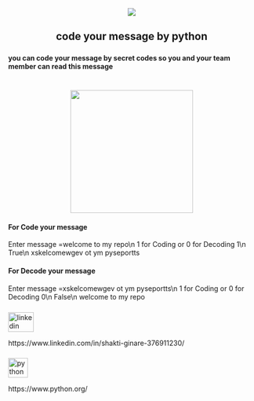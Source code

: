 <div align="center">
  <img src="https://profile-counter.glitch.me/shaktiginare22/count.svg?"  />
</div>

###

<h2 align="center">code your message by python</h2>

###

<h4 align="left">you can code your message by secret codes so you and your team member can read this message</h4>

###

<br clear="both">

<div align="center">
  <img height="250" src="https://i.ytimg.com/vi/xzlfXSBzhx8/maxresdefault.jpg"  />
</div>
<div>
  <h4>For Code your message</h4>
  <p>Enter message =welcome to my repo\n
1 for Coding or 0 for Decoding 1\n
True\n
xskelcomewgev ot ym pyseportts</p>
</div>
<div>
  <h4>For Decode your message</h4>
  <p>Enter message =xskelcomewgev ot ym pyseportts\n
1 for Coding or 0 for Decoding 0\n
False\n
welcome to my repo</p>
</div>

###

<div align="left">
  <img src="https://raw.githubusercontent.com/maurodesouza/profile-readme-generator/master/src/assets/icons/social/linkedin/default.svg" width="52" height="40" alt="linkedin logo" />
  <p>https://www.linkedin.com/in/shakti-ginare-376911230/</p>
  
</div>

###

<div align="left">
  <img src="https://cdn.jsdelivr.net/gh/devicons/devicon/icons/python/python-original.svg" height="40" alt="python logo"  />
  <p>https://www.python.org/</p>
</div>

###
